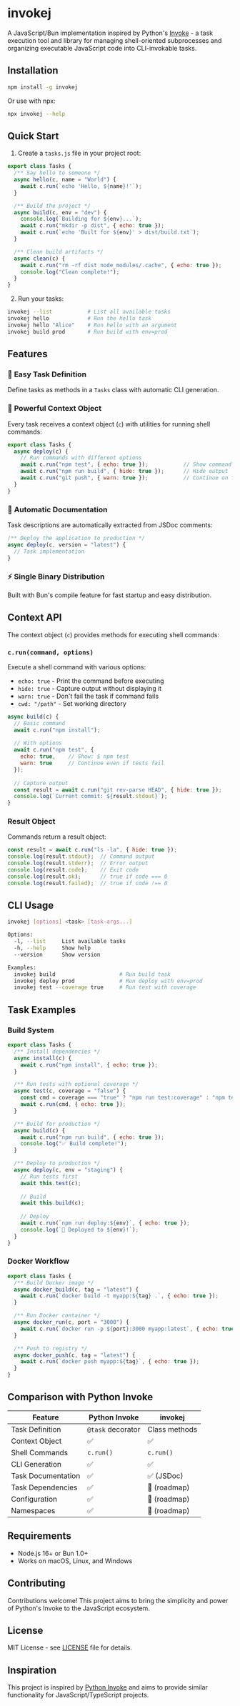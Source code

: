 # invokej

A JavaScript/Bun implementation inspired by Python's [Invoke](https://www.pyinvoke.org/) - a task execution tool and library for managing shell-oriented subprocesses and organizing executable JavaScript code into CLI-invokable tasks.

## Installation

```bash
npm install -g invokej
```

Or use with npx:

```bash
npx invokej --help
```

## Quick Start

1. Create a `tasks.js` file in your project root:

```javascript
export class Tasks {
  /** Say hello to someone */
  async hello(c, name = "World") {
    await c.run(`echo 'Hello, ${name}!'`);
  }

  /** Build the project */
  async build(c, env = "dev") {
    console.log(`Building for ${env}...`);
    await c.run("mkdir -p dist", { echo: true });
    await c.run(`echo 'Built for ${env}' > dist/build.txt`);
  }

  /** Clean build artifacts */
  async clean(c) {
    await c.run("rm -rf dist node_modules/.cache", { echo: true });
    console.log("Clean complete!");
  }
}
```

2. Run your tasks:

```bash
invokej --list           # List all available tasks
invokej hello            # Run the hello task
invokej hello "Alice"    # Run hello with an argument
invokej build prod       # Run build with env=prod
```

## Features

### 🚀 **Easy Task Definition**
Define tasks as methods in a `Tasks` class with automatic CLI generation.

### 🔧 **Powerful Context Object**
Every task receives a context object (`c`) with utilities for running shell commands:

```javascript
export class Tasks {
  async deploy(c) {
    // Run commands with different options
    await c.run("npm test", { echo: true });           // Show command
    await c.run("npm run build", { hide: true });      // Hide output  
    await c.run("git push", { warn: true });           // Continue on failure
  }
}
```

### 📝 **Automatic Documentation**
Task descriptions are automatically extracted from JSDoc comments:

```javascript
/** Deploy the application to production */
async deploy(c, version = "latest") {
  // Task implementation
}
```

### ⚡ **Single Binary Distribution**
Built with Bun's compile feature for fast startup and easy distribution.

## Context API

The context object (`c`) provides methods for executing shell commands:

### `c.run(command, options)`

Execute a shell command with various options:

- `echo: true` - Print the command before executing
- `hide: true` - Capture output without displaying it
- `warn: true` - Don't fail the task if command fails
- `cwd: "/path"` - Set working directory

```javascript
async build(c) {
  // Basic command
  await c.run("npm install");
  
  // With options
  await c.run("npm test", { 
    echo: true,    // Show: $ npm test
    warn: true     // Continue even if tests fail
  });
  
  // Capture output
  const result = await c.run("git rev-parse HEAD", { hide: true });
  console.log(`Current commit: ${result.stdout}`);
}
```

### Result Object

Commands return a result object:

```javascript
const result = await c.run("ls -la", { hide: true });
console.log(result.stdout);  // Command output
console.log(result.stderr);  // Error output  
console.log(result.code);    // Exit code
console.log(result.ok);      // true if code === 0
console.log(result.failed);  // true if code !== 0
```

## CLI Usage

```bash
invokej [options] <task> [task-args...]

Options:
  -l, --list     List available tasks
  -h, --help     Show help
  --version      Show version

Examples:
  invokej build                    # Run build task
  invokej deploy prod              # Run deploy with env=prod
  invokej test --coverage true     # Run test with coverage
```

## Task Examples

### Build System
```javascript
export class Tasks {
  /** Install dependencies */
  async install(c) {
    await c.run("npm install", { echo: true });
  }

  /** Run tests with optional coverage */
  async test(c, coverage = "false") {
    const cmd = coverage === "true" ? "npm run test:coverage" : "npm test";
    await c.run(cmd, { echo: true });
  }

  /** Build for production */
  async build(c) {
    await c.run("npm run build", { echo: true });
    console.log("✅ Build complete!");
  }

  /** Deploy to production */
  async deploy(c, env = "staging") {
    // Run tests first
    await this.test(c);
    
    // Build
    await this.build(c);
    
    // Deploy
    await c.run(`npm run deploy:${env}`, { echo: true });
    console.log(`🚀 Deployed to ${env}!`);
  }
}
```

### Docker Workflow
```javascript
export class Tasks {
  /** Build Docker image */
  async docker_build(c, tag = "latest") {
    await c.run(`docker build -t myapp:${tag} .`, { echo: true });
  }

  /** Run Docker container */
  async docker_run(c, port = "3000") {
    await c.run(`docker run -p ${port}:3000 myapp:latest`, { echo: true });
  }

  /** Push to registry */
  async docker_push(c, tag = "latest") {
    await c.run(`docker push myapp:${tag}`, { echo: true });
  }
}
```

## Comparison with Python Invoke

| Feature | Python Invoke | invokej |
|---------|---------------|---------|
| Task Definition | `@task` decorator | Class methods |
| Context Object | ✅ | ✅ |
| Shell Commands | `c.run()` | `c.run()` |
| CLI Generation | ✅ | ✅ |
| Task Documentation | ✅ | ✅ (JSDoc) |
| Task Dependencies | ✅ | 🚧 (roadmap) |
| Configuration | ✅ | 🚧 (roadmap) |
| Namespaces | ✅ | 🚧 (roadmap) |

## Requirements

- Node.js 16+ or Bun 1.0+
- Works on macOS, Linux, and Windows

## Contributing

Contributions welcome! This project aims to bring the simplicity and power of Python's Invoke to the JavaScript ecosystem.

## License

MIT License - see [LICENSE](LICENSE) file for details.

## Inspiration

This project is inspired by [Python Invoke](https://www.pyinvoke.org/) and aims to provide similar functionality for JavaScript/TypeScript projects.